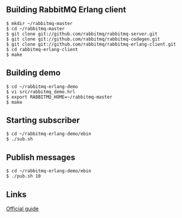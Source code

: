 ## Building RabbitMQ Erlang client

    $ mkdir ~/rabbitmq-master
    $ cd ~/rabbitmq-master
    $ git clone git://github.com/rabbitmq/rabbitmq-server.git
    $ git clone git://github.com/rabbitmq/rabbitmq-codegen.git
    $ git clone git://github.com/rabbitmq/rabbitmq-erlang-client.git
    $ cd rabbitmq-erlang-client
    $ make

## Building demo

    $ cd ~/rabbitmq-erlang-demo
    $ vi src/rabbitmq_demo.hrl
    $ export RABBITMQ_HOME=~/rabbitmq-master
    $ make

## Starting subscriber

    $ cd ~/rabbitmq-erlang-demo/ebin
    $ ./sub.sh

## Publish messages

    $ cd ~/rabbitmq-erlang-demo/ebin
    $ ./pub.sh 10

## Links

[Official guide](http://www.rabbitmq.com/erlang-client-user-guide.html)

